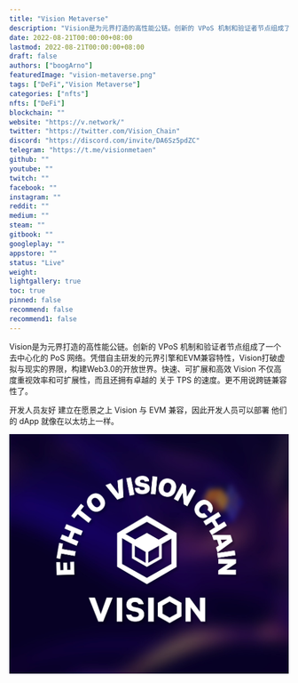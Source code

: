 ```yaml
---
title: "Vision Metaverse"
description: "Vision是为元界打造的高性能公链。创新的 VPoS 机制和验证者节点组成了一个去中心化的 PoS 网络。"
date: 2022-08-21T00:00:00+08:00
lastmod: 2022-08-21T00:00:00+08:00
draft: false
authors: ["boogArno"]
featuredImage: "vision-metaverse.png"
tags: ["DeFi","Vision Metaverse"]
categories: ["nfts"]
nfts: ["DeFi"]
blockchain: ""
website: "https://v.network/"
twitter: "https://twitter.com/Vision_Chain"
discord: "https://discord.com/invite/DA6Sz5pdZC"
telegram: "https://t.me/visionmetaen"
github: ""
youtube: ""
twitch: ""
facebook: ""
instagram: ""
reddit: ""
medium: ""
steam: ""
gitbook: ""
googleplay: ""
appstore: ""
status: "Live"
weight: 
lightgallery: true
toc: true
pinned: false
recommend: false
recommend1: false
---
```

Vision是为元界打造的高性能公链。创新的 VPoS 机制和验证者节点组成了一个去中心化的 PoS 网络。凭借自主研发的元界引擎和EVM兼容特性，Vision打破虚拟与现实的界限，构建Web3.0的开放世界。快速、可扩展和高效
Vision 不仅高度重视效率和可扩展性，而且还拥有卓越的
关于 TPS 的速度。更不用说跨链兼容性了。

开发人员友好
建立在愿景之上
Vision 与 EVM 兼容，因此开发人员可以部署
他们的 dApp 就像在以太坊上一样。

![FaW94QPUIAAp5UH](FaW94QPUIAAp5UH.jpg)